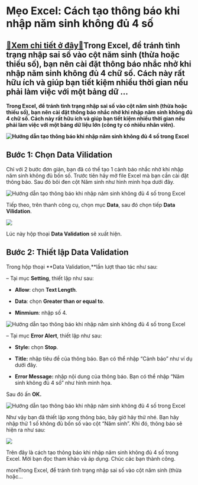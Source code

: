 Mẹo Excel: Cách tạo thông báo khi nhập năm sinh không đủ 4 số
=============================================================

[:gift:Xem chi tiết ở đây:gift:](https://hddtvn.com/meo-excel-cach-tao-thong-bao-khi-nhap-nam-sinh-khong-du-4-so/)Trong Excel, để tránh tình trạng nhập sai số vào cột năm sinh (thừa hoặc thiếu số), bạn nên cài đặt thông báo nhắc nhở khi nhập năm sinh không đủ 4 chữ số. Cách này rất hữu ích và giúp bạn tiết kiệm nhiều thời gian nếu phải làm việc với một bảng dữ …
----------------------------------------------------------------------------------------------------------------------------------------------------------------------------------------------------------------------------------------------------------

**Trong Excel, để tránh tình trạng nhập sai số vào cột năm sinh (thừa hoặc thiếu số), bạn nên cài đặt thông báo nhắc nhở khi nhập năm sinh không đủ 4 chữ số. Cách này rất hữu ích và giúp bạn tiết kiệm nhiều thời gian nếu phải làm việc với một bảng dữ liệu lớn (công ty có nhiều nhân viên).**


**![Hướng dẫn tạo thông báo khi nhập năm sinh không đủ 4 số trong Excel](https://hddtvn.com/wp-content/uploads/2021/01/UPGoVvV.png "Hướng dẫn tạo thông báo khi nhập năm sinh không đủ 4 số trong Excel")**


Bước 1: Chọn **Data Vilidation**
--------------------------------


Chỉ với 2 bước đơn giản, bạn đã có thể tạo 1 cảnh báo nhắc nhở khi nhập năm sinh không đủ bốn số. Trước tiên hãy mở file Excel mà bạn cần cài đặt thông báo. Sau đó bôi đen cột Năm sinh như hình minh họa dưới đây.


![Hướng dẫn tạo thông báo khi nhập năm sinh không đủ 4 số trong Excel](https://hddtvn.com/wp-content/uploads/2021/01/e0RpHdf.png "Hướng dẫn tạo thông báo khi nhập năm sinh không đủ 4 số trong Excel")


Tiếp theo, trên thanh công cụ, chọn mục **Data**, sau đó chọn tiếp **Data Vilidation**.


![](https://hddtvn.com/wp-content/uploads/2021/01/23ZbLde.png)


Lúc này hộp thoại **Data Validation** sẽ xuất hiện.


Bước 2: Thiết lập **Data Validation**
-------------------------------------


Trong hộp thoại **Data Validation,**lần lượt thao tác như sau:


– Tại mục **Setting**, thiết lập như sau:




* **Allow**: chọn **Text Length**.

* **Data**: chọn **Greater than or equal to**.

* **Minmium**: nhập số 4.



![Hướng dẫn tạo thông báo khi nhập năm sinh không đủ 4 số trong Excel](https://hddtvn.com/wp-content/uploads/2021/01/scBv8yo.png "Hướng dẫn tạo thông báo khi nhập năm sinh không đủ 4 số trong Excel")


– Tại mục **Error Alert**, thiết lập như sau:




* **Style:** chọn **Stop**.

* **Title:** nhập tiêu đề của thông báo. Bạn có thể nhập “Cảnh báo” như ví dụ dưới đây.

* **Error Message:** nhập nội dung của thông báo. Bạn có thể nhập “Năm sinh không đủ 4 số” như hình minh họa.



Sau đó ấn **OK.**


![Hướng dẫn tạo thông báo khi nhập năm sinh không đủ 4 số trong Excel](https://hddtvn.com/wp-content/uploads/2021/01/N1YWZVY.png "Hướng dẫn tạo thông báo khi nhập năm sinh không đủ 4 số trong Excel")


Như vậy bạn đã thiết lập xong thông báo, bây giờ hãy thử nhé. Bạn hãy nhập thử 1 số không đủ bốn số vào cột “Năm sinh”. Khi đó, thông báo sẽ hiện ra như sau:


![](https://hddtvn.com/wp-content/uploads/2021/01/SxYAHfV.png)


Trên đây là cách tạo thông báo khi nhập năm sinh không đủ 4 số trong Excel. Mời bạn đọc tham khảo và áp dụng. Chúc các bạn thành công.


moreTrong Excel, để tránh tình trạng nhập sai số vào cột năm sinh (thừa hoặc…

